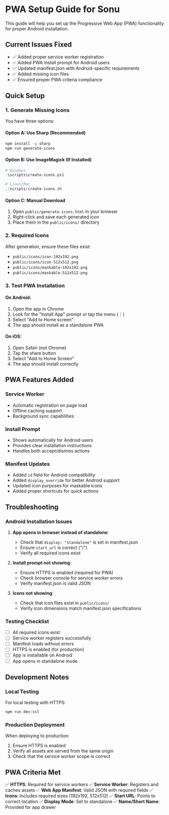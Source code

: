 # PWA Setup Guide for Sonu

This guide will help you set up the Progressive Web App (PWA) functionality for proper Android installation.

## Current Issues Fixed

- ✅ Added proper service worker registration
- ✅ Added PWA install prompt for Android users
- ✅ Updated manifest.json with Android-specific requirements
- ✅ Added missing icon files
- ✅ Ensured proper PWA criteria compliance

## Quick Setup

### 1. Generate Missing Icons

You have three options:

#### Option A: Use Sharp (Recommended)
```bash
npm install -g sharp
npm run generate-icons
```

#### Option B: Use ImageMagick (If Installed)
```powershell
# Windows
.\scripts\create-icons.ps1

# Linux/Mac
./scripts/create-icons.sh
```

#### Option C: Manual Download
1. Open `public/generate-icons.html` in your browser
2. Right-click and save each generated icon
3. Place them in the `public/icons/` directory

### 2. Required Icons

After generation, ensure these files exist:
- `public/icons/icon-192x192.png`
- `public/icons/icon-512x512.png`
- `public/icons/maskable-192x192.png`
- `public/icons/maskable-512x512.png`

### 3. Test PWA Installation

#### On Android:
1. Open the app in Chrome
2. Look for the "Install App" prompt or tap the menu (⋮) 
3. Select "Add to Home screen"
4. The app should install as a standalone PWA

#### On iOS:
1. Open Safari (not Chrome)
2. Tap the share button
3. Select "Add to Home Screen"
4. The app should install correctly

## PWA Features Added

### Service Worker
- Automatic registration on page load
- Offline caching support
- Background sync capabilities

### Install Prompt
- Shows automatically for Android users
- Provides clear installation instructions
- Handles both accept/dismiss actions

### Manifest Updates
- Added `id` field for Android compatibility
- Added `display_override` for better Android support
- Updated icon purposes for maskable icons
- Added proper shortcuts for quick actions

## Troubleshooting

### Android Installation Issues

1. **App opens in browser instead of standalone**:
   - Check that `display: "standalone"` is set in manifest.json
   - Ensure `start_url` is correct ("/")
   - Verify all required icons exist

2. **Install prompt not showing**:
   - Ensure HTTPS is enabled (required for PWA)
   - Check browser console for service worker errors
   - Verify manifest.json is valid JSON

3. **Icons not showing**:
   - Check that icon files exist in `public/icons/`
   - Verify icon dimensions match manifest.json specifications

### Testing Checklist

- [ ] All required icons exist
- [ ] Service worker registers successfully
- [ ] Manifest loads without errors
- [ ] HTTPS is enabled (for production)
- [ ] App is installable on Android
- [ ] App opens in standalone mode

## Development Notes

### Local Testing
For local testing with HTTPS:
```bash
npm run dev:ssl
```

### Production Deployment
When deploying to production:
1. Ensure HTTPS is enabled
2. Verify all assets are served from the same origin
3. Check that the service worker scope is correct

## PWA Criteria Met

✅ **HTTPS**: Required for service workers
✅ **Service Worker**: Registers and caches assets
✅ **Web App Manifest**: Valid JSON with required fields
✅ **Icons**: Includes required sizes (192x192, 512x512)
✅ **Start URL**: Points to correct location
✅ **Display Mode**: Set to standalone
✅ **Name/Short Name**: Provided for app drawer